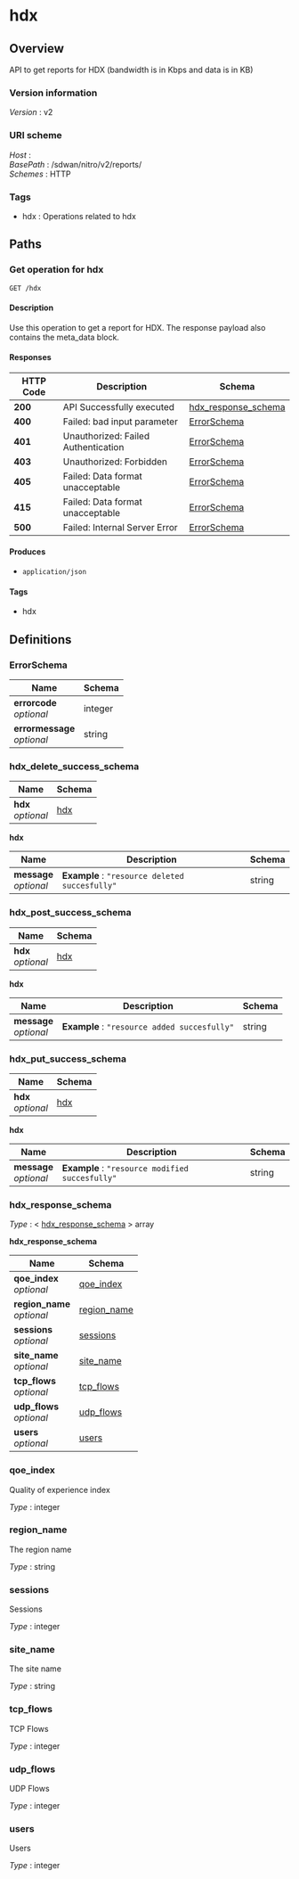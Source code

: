 # hdx


<a name="overview"></a>
## Overview
API to get reports for HDX (bandwidth is in Kbps and data is in KB)


### Version information
*Version* : v2


### URI scheme
*Host* : <MGMT-IP>  
*BasePath* : /sdwan/nitro/v2/reports/  
*Schemes* : HTTP


### Tags

* hdx : Operations related to hdx 




<a name="paths"></a>
## Paths

<a name="hdx-get"></a>
### Get operation for hdx
```
GET /hdx
```


#### Description
Use this operation to get a report for HDX. The response payload also contains the meta\_data block.


#### Responses

|HTTP Code|Description|Schema|
|---|---|---|
|**200**|API Successfully executed|[hdx\_response\_schema](#hdx\_response\_schema)|
|**400**|Failed: bad input parameter|[ErrorSchema](#errorschema)|
|**401**|Unauthorized: Failed Authentication|[ErrorSchema](#errorschema)|
|**403**|Unauthorized: Forbidden|[ErrorSchema](#errorschema)|
|**405**|Failed: Data format unacceptable|[ErrorSchema](#errorschema)|
|**415**|Failed: Data format unacceptable|[ErrorSchema](#errorschema)|
|**500**|Failed: Internal Server Error|[ErrorSchema](#errorschema)|


#### Produces

* `application/json`


#### Tags

* hdx




<a name="definitions"></a>
## Definitions

<a name="errorschema"></a>
### ErrorSchema

|Name|Schema|
|---|---|
|**errorcode**  <br>*optional*|integer|
|**errormessage**  <br>*optional*|string|


<a name="hdx\_delete\_success\_schema"></a>
### hdx\_delete\_success\_schema

|Name|Schema|
|---|---|
|**hdx**  <br>*optional*|[hdx](#hdx\_delete\_success\_schema-hdx)|

<a name="hdx\_delete\_success\_schema-hdx"></a>
**hdx**

|Name|Description|Schema|
|---|---|---|
|**message**  <br>*optional*|**Example** : `"resource deleted succesfully"`|string|


<a name="hdx\_post\_success\_schema"></a>
### hdx\_post\_success\_schema

|Name|Schema|
|---|---|
|**hdx**  <br>*optional*|[hdx](#hdx\_post\_success\_schema-hdx)|

<a name="hdx\_post\_success\_schema-hdx"></a>
**hdx**

|Name|Description|Schema|
|---|---|---|
|**message**  <br>*optional*|**Example** : `"resource added succesfully"`|string|


<a name="hdx\_put\_success\_schema"></a>
### hdx\_put\_success\_schema

|Name|Schema|
|---|---|
|**hdx**  <br>*optional*|[hdx](#hdx\_put\_success\_schema-hdx)|

<a name="hdx\_put\_success\_schema-hdx"></a>
**hdx**

|Name|Description|Schema|
|---|---|---|
|**message**  <br>*optional*|**Example** : `"resource modified succesfully"`|string|


<a name="hdx\_response\_schema"></a>
### hdx\_response\_schema
*Type* : < [hdx\_response\_schema](#hdx\_response\_schema-inline) > array

<a name="hdx\_response\_schema-inline"></a>
**hdx\_response\_schema**

|Name|Schema|
|---|---|
|**qoe\_index**  <br>*optional*|[qoe\_index](#qoe\_index)|
|**region\_name**  <br>*optional*|[region\_name](#region\_name)|
|**sessions**  <br>*optional*|[sessions](#sessions)|
|**site\_name**  <br>*optional*|[site\_name](#site\_name)|
|**tcp\_flows**  <br>*optional*|[tcp\_flows](#tcp\_flows)|
|**udp\_flows**  <br>*optional*|[udp\_flows](#udp\_flows)|
|**users**  <br>*optional*|[users](#users)|


<a name="qoe\_index"></a>
### qoe\_index
Quality of experience index

*Type* : integer


<a name="region\_name"></a>
### region\_name
The region name

*Type* : string


<a name="sessions"></a>
### sessions
Sessions

*Type* : integer


<a name="site\_name"></a>
### site\_name
The site name

*Type* : string


<a name="tcp\_flows"></a>
### tcp\_flows
TCP Flows

*Type* : integer


<a name="udp\_flows"></a>
### udp\_flows
UDP Flows

*Type* : integer


<a name="users"></a>
### users
Users

*Type* : integer





